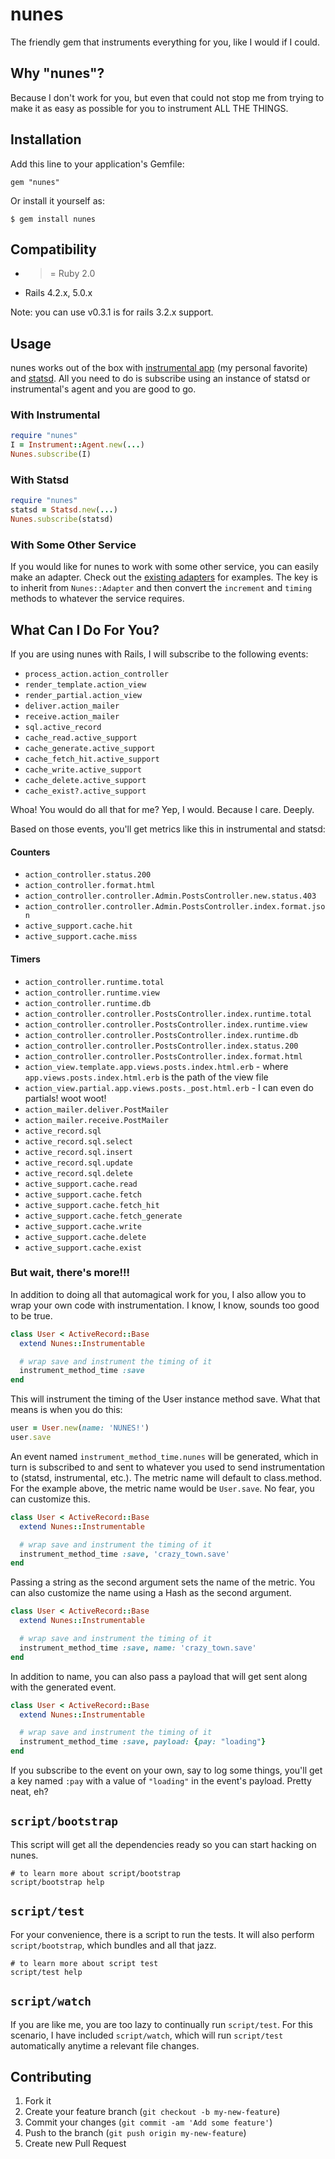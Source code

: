# nunes

The friendly gem that instruments everything for you, like I would if I could.

## Why "nunes"?

Because I don't work for you, but even that could not stop me from trying to make it as easy as possible for you to instrument ALL THE THINGS.

## Installation

Add this line to your application's Gemfile:

    gem "nunes"

Or install it yourself as:

    $ gem install nunes

## Compatibility

* >= Ruby 2.0
* Rails 4.2.x, 5.0.x

Note: you can use v0.3.1 is for rails 3.2.x support.

## Usage

nunes works out of the box with [instrumental app](http://instrumentalapp.com) (my personal favorite) and [statsd](https://github.com/reinh/statsd). All you need to do is subscribe using an instance of statsd or instrumental's agent and you are good to go.

### With Instrumental

```ruby
require "nunes"
I = Instrument::Agent.new(...)
Nunes.subscribe(I)
```

### With Statsd

```ruby
require "nunes"
statsd = Statsd.new(...)
Nunes.subscribe(statsd)
```

### With Some Other Service

If you would like for nunes to work with some other service, you can easily make an adapter. Check out the [existing adapters](https://github.com/jnunemaker/nunes/tree/master/lib/nunes/adapters) for examples. The key is to inherit from `Nunes::Adapter` and then convert the `increment` and `timing` methods to whatever the service requires.

## What Can I Do For You?

If you are using nunes with Rails, I will subscribe to the following events:

* `process_action.action_controller`
* `render_template.action_view`
* `render_partial.action_view`
* `deliver.action_mailer`
* `receive.action_mailer`
* `sql.active_record`
* `cache_read.active_support`
* `cache_generate.active_support`
* `cache_fetch_hit.active_support`
* `cache_write.active_support`
* `cache_delete.active_support`
* `cache_exist?.active_support`

Whoa! You would do all that for me? Yep, I would. Because I care. Deeply.

Based on those events, you'll get metrics like this in instrumental and statsd:

#### Counters

* `action_controller.status.200`
* `action_controller.format.html`
* `action_controller.controller.Admin.PostsController.new.status.403`
* `action_controller.controller.Admin.PostsController.index.format.json`
* `active_support.cache.hit`
* `active_support.cache.miss`

#### Timers

* `action_controller.runtime.total`
* `action_controller.runtime.view`
* `action_controller.runtime.db`
* `action_controller.controller.PostsController.index.runtime.total`
* `action_controller.controller.PostsController.index.runtime.view`
* `action_controller.controller.PostsController.index.runtime.db`
* `action_controller.controller.PostsController.index.status.200`
* `action_controller.controller.PostsController.index.format.html`
* `action_view.template.app.views.posts.index.html.erb` - where `app.views.posts.index.html.erb` is the path of the view file
* `action_view.partial.app.views.posts._post.html.erb` - I can even do partials! woot woot!
* `action_mailer.deliver.PostMailer`
* `action_mailer.receive.PostMailer`
* `active_record.sql`
* `active_record.sql.select`
* `active_record.sql.insert`
* `active_record.sql.update`
* `active_record.sql.delete`
* `active_support.cache.read`
* `active_support.cache.fetch`
* `active_support.cache.fetch_hit`
* `active_support.cache.fetch_generate`
* `active_support.cache.write`
* `active_support.cache.delete`
* `active_support.cache.exist`

### But wait, there's more!!!

In addition to doing all that automagical work for you, I also allow you to wrap your own code with instrumentation. I know, I know, sounds too good to be true.

```ruby
class User < ActiveRecord::Base
  extend Nunes::Instrumentable

  # wrap save and instrument the timing of it
  instrument_method_time :save
end
```

This will instrument the timing of the User instance method save. What that means is when you do this:

```ruby
user = User.new(name: 'NUNES!')
user.save
```

An event named `instrument_method_time.nunes` will be generated, which in turn is subscribed to and sent to whatever you used to send instrumentation to (statsd, instrumental, etc.). The metric name will default to class.method. For the example above, the metric name would be `User.save`. No fear, you can customize this.

```ruby
class User < ActiveRecord::Base
  extend Nunes::Instrumentable

  # wrap save and instrument the timing of it
  instrument_method_time :save, 'crazy_town.save'
end
```

Passing a string as the second argument sets the name of the metric. You can also customize the name using a Hash as the second argument.

```ruby
class User < ActiveRecord::Base
  extend Nunes::Instrumentable

  # wrap save and instrument the timing of it
  instrument_method_time :save, name: 'crazy_town.save'
end
```

In addition to name, you can also pass a payload that will get sent along with the generated event.

```ruby
class User < ActiveRecord::Base
  extend Nunes::Instrumentable

  # wrap save and instrument the timing of it
  instrument_method_time :save, payload: {pay: "loading"}
end
```

If you subscribe to the event on your own, say to log some things, you'll get a key named `:pay` with a value of `"loading"` in the event's payload. Pretty neat, eh?

## `script/bootstrap`

This script will get all the dependencies ready so you can start hacking on nunes.

```
# to learn more about script/bootstrap
script/bootstrap help
```

## `script/test`

For your convenience, there is a script to run the tests. It will also perform `script/bootstrap`, which bundles and all that jazz.

```
# to learn more about script test
script/test help
```

## `script/watch`

If you are like me, you are too lazy to continually run `script/test`. For this scenario, I have included `script/watch`, which will run `script/test` automatically anytime a relevant file changes.

## Contributing

1. Fork it
2. Create your feature branch (`git checkout -b my-new-feature`)
3. Commit your changes (`git commit -am 'Add some feature'`)
4. Push to the branch (`git push origin my-new-feature`)
5. Create new Pull Request
